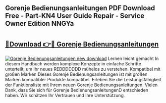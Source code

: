 ## Gorenje Bedienungsanleitungen PDF Download Free - Part-KN4 User Guide Repair - Service Owner Edition NNGYa

# <h2><a href="http://df1zay.blite.top/?on=Gorenje+Bedienungsanleitungen">🔗Download 👉🔴 Gorenje Bedienungsanleitungen</a></h2>

[![Gorenje Bedienungsanleitungen new download](https://i.imgur.com/lujVjoI.png)](http://df1zay.blite.top/?on=Gorenje+Bedienungsanleitungen)
Lernen leicht gemacht In diesem Handbuch werden komplexe Konzepte in einfache Schritte unterteilt, um Ihr neues REDDDDDDD mühelos zu verstehen. Kompatibel mit großen Marken Dieses Gorenje Bedienungsanleitungen ist mit großen Marken kompatibler Produkte kompatibel. Erleben Sie die Leistungsfähigkeit der Funktionsliste mit Ihrem neuen Gorenje Bedienungsanleitungen. Vielen Dank, dass Sie sich für Gorenje BedienungsanleitungenD entschieden haben. Wir schätzen Ihr Vertrauen und Ihre Unterstützung.
